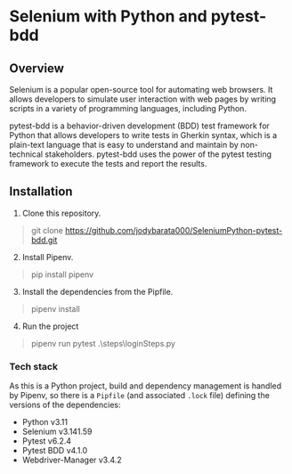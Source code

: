 # Selenium with Python and pytest-bdd

## Overview
Selenium is a popular open-source tool for automating web browsers. It allows developers to simulate user interaction with web pages by writing scripts in a variety of programming languages, including Python.

pytest-bdd is a behavior-driven development (BDD) test framework for Python that allows developers to write tests in Gherkin syntax, which is a plain-text language that is easy to understand and maintain by non-technical stakeholders. pytest-bdd uses the power of the pytest testing framework to execute the tests and report the results.

## Installation
1. Clone this repository.
>git clone https://github.com/jodybarata000/SeleniumPython-pytest-bdd.git
2. Install Pipenv.
>pip install pipenv
3. Install the dependencies from the Pipfile.
>pipenv install
4. Run the project 
>pipenv run pytest .\steps\loginSteps.py

### Tech stack
As this is a Python project, build and dependency management is handled by Pipenv, so there is a `Pipfile` (and associated `.lock` file) defining the versions of the dependencies:
* Python v3.11
* Selenium v3.141.59
* Pytest v6.2.4
* Pytest BDD v4.1.0
* Webdriver-Manager v3.4.2
